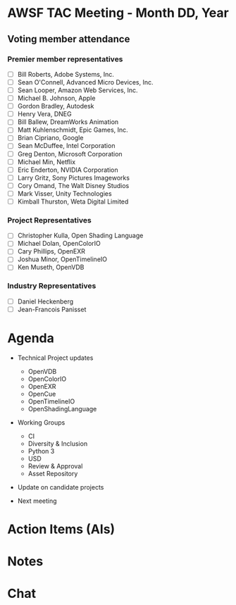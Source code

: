 # AWSF TAC Meeting - Month DD, Year

## Voting member attendance

### Premier member representatives

- [ ] Bill Roberts, Adobe Systems, Inc.
- [ ] Sean O'Connell, Advanced Micro Devices, Inc.
- [ ] Sean Looper, Amazon Web Services, Inc.
- [ ] Michael B. Johnson, Apple
- [ ] Gordon Bradley, Autodesk
- [ ] Henry Vera, DNEG
- [ ] Bill Ballew, DreamWorks Animation
- [ ] Matt Kuhlenschmidt, Epic Games, Inc.
- [ ] Brian Cipriano, Google 
- [ ] Sean McDuffee, Intel Corporation
- [ ] Greg Denton, Microsoft Corporation
- [ ] Michael Min, Netflix
- [ ] Eric Enderton, NVIDIA Corporation
- [ ] Larry Gritz, Sony Pictures Imageworks
- [ ] Cory Omand, The Walt Disney Studios
- [ ] Mark Visser, Unity Technologies
- [ ] Kimball Thurston, Weta Digital  Limited

### Project Representatives

- [ ] Christopher Kulla, Open Shading Language
- [ ] Michael Dolan, OpenColorIO 
- [ ] Cary Phillips, OpenEXR 
- [ ] Joshua Minor, OpenTimelineIO 
- [ ] Ken Museth, OpenVDB 

### Industry Representatives

- [ ] Daniel Heckenberg
- [ ] Jean-Francois Panisset

# Agenda

- Technical Project updates
  - OpenVDB
  - OpenColorIO
  - OpenEXR
  - OpenCue
  - OpenTimelineIO
  - OpenShadingLanguage

- Working Groups
  - CI 
  - Diversity & Inclusion
  - Python 3
  - USD
  - Review & Approval
  - Asset Repository 
  
- Update on candidate projects

- Next meeting

# Action Items (AIs)

# Notes

# Chat

